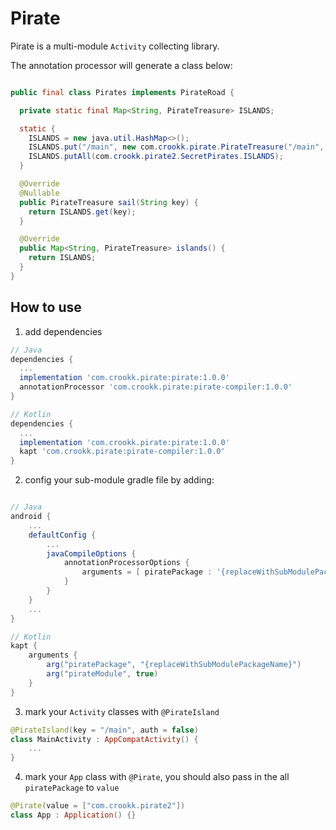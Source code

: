 # Pirate

Pirate is a multi-module ```Activity``` collecting library.

The annotation processor will generate a class below:

``` java

public final class Pirates implements PirateRoad {

  private static final Map<String, PirateTreasure> ISLANDS;

  static {
    ISLANDS = new java.util.HashMap<>();
    ISLANDS.put("/main", new com.crookk.pirate.PirateTreasure("/main", com.crookk.pirate.MainActivity.class, false));
    ISLANDS.putAll(com.crookk.pirate2.SecretPirates.ISLANDS);
  }

  @Override
  @Nullable
  public PirateTreasure sail(String key) {
    return ISLANDS.get(key);
  }

  @Override
  public Map<String, PirateTreasure> islands() {
    return ISLANDS;
  }
}
```

## How to use

1. add dependencies
```groovy
// Java
dependencies {
  ...
  implementation 'com.crookk.pirate:pirate:1.0.0'
  annotationProcessor 'com.crookk.pirate:pirate-compiler:1.0.0'
}

// Kotlin
dependencies {
  ...
  implementation 'com.crookk.pirate:pirate:1.0.0'
  kapt 'com.crookk.pirate:pirate-compiler:1.0.0'
}
```

2. config your sub-module gradle file by adding:
```groovy

// Java
android {
    ...
    defaultConfig {
        ...
        javaCompileOptions {
            annotationProcessorOptions {
                arguments = [ piratePackage : '{replaceWithSubModulePackageName}', pirateModule : true ]
            }
        }
    }
    ...
}

// Kotlin
kapt {
    arguments {
        arg("piratePackage", "{replaceWithSubModulePackageName}")
        arg("pirateModule", true)
    }
}
```

3. mark your ```Activity``` classes with ```@PirateIsland```

```kotlin
@PirateIsland(key = "/main", auth = false)
class MainActivity : AppCompatActivity() {
    ...
}
```

4. mark your ```App``` class with ```@Pirate```, you should also pass in the all ```piratePackage``` to ```value```
```kotlin
@Pirate(value = ["com.crookk.pirate2"])
class App : Application() {}
```